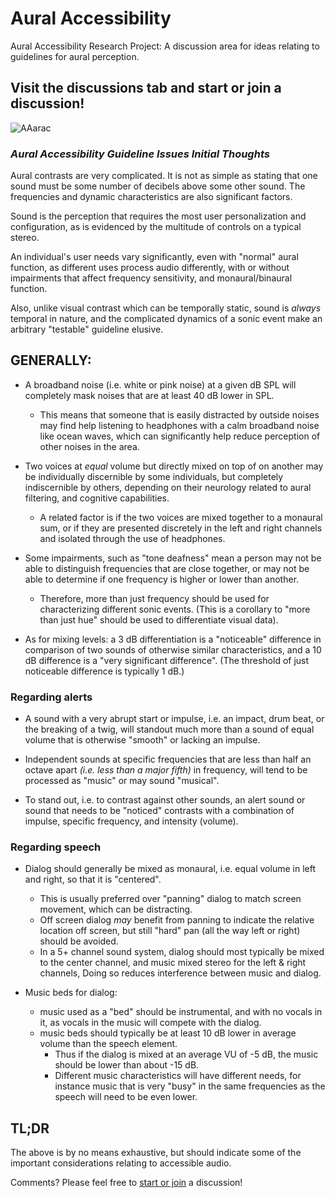 # Aural Accessibility

Aural Accessibility Research Project: A discussion area for ideas relating to guidelines for aural perception.

## Visit the discussions tab and start or join a discussion!

![AAarac](https://user-images.githubusercontent.com/42009457/183348190-2ee408be-cabf-4644-b07c-b8aaf9cb2496.png)


### _Aural Accessibility Guideline Issues Initial Thoughts_

Aural contrasts are very complicated. It is not as simple as stating that one sound must be some number of decibels above some other sound. The frequencies and dynamic characteristics are also significant factors. 

Sound is the perception that requires the most user personalization and configuration, as is evidenced by the multitude of controls on a typical stereo.

An individual's user needs vary significantly, even with "normal" aural function, as different uses process audio differently, with or without impairments that affect frequency sensitivity, and monaural/binaural function.

Also, unlike visual contrast which can be temporally static, sound is *always* temporal in nature, and the complicated dynamics of a sonic event make an arbitrary "testable" guideline elusive. 


## GENERALLY:
- A broadband noise (i.e. white or pink noise) at a given dB SPL will completely mask noises that are at least 40 dB lower in SPL.
    - This means that someone that is easily distracted by outside noises may find help listening to headphones with a calm broadband noise like ocean waves, which can significantly help reduce perception of other noises in the area.

- Two voices at _equal_ volume but directly mixed on top of on another may be individually discernible by some individuals, but completely indiscernible by others, depending on their neurology related to aural filtering, and cognitive capabilities.
    - A related factor is if the two voices are mixed together to a monaural sum, or if they are presented discretely in the left and right channels and isolated through the use of headphones.

- Some impairments, such as "tone deafness" mean a person may not be able to distinguish frequencies that are close together, or may not be able to determine if one frequency is higher or lower than another.
    - Therefore, more than just frequency should be used for characterizing different sonic events. (This is a corollary to "more than just hue" should be used to differentiate visual data).

- As for mixing levels: a 3 dB differentiation is a "noticeable" difference in comparison of two sounds of otherwise similar characteristics, and a 10 dB difference is a "very significant difference". (The threshold of just noticeable difference is typically 1 dB.)


### Regarding alerts
- A sound with a very abrupt start or impulse, i.e. an impact, drum beat, or the breaking of a twig, will standout much more than a sound of equal volume that is otherwise "smooth" or lacking an impulse.

- Independent sounds at specific frequencies that are less than half an octave apart _(i.e. less than a major fifth)_ in frequency, will tend to be processed as "music" or may sound "musical".
    
- To stand out, i.e. to contrast against other sounds, an alert sound or sound that needs to be "noticed" contrasts with a combination of impulse, specific frequency, and intensity (volume).


### Regarding speech
- Dialog should generally be mixed as monaural, i.e. equal volume in left and right, so that it is "centered".
    - This is usually preferred over "panning" dialog to match screen movement, which can be distracting. 
    - Off screen dialog *may* benefit from panning to indicate the relative location off screen, but still "hard" pan (all the way left or right) should be avoided.
    - In a 5+ channel sound system, dialog should most typically be mixed to the center channel, and music mixed stereo for the left & right channels, Doing so reduces interference between music and dialog.

- Music beds for dialog:
    - music used as a "bed" should be instrumental, and with no vocals in it, as vocals in the music will compete with the dialog.
    - music beds should typically be at least 10 dB lower in average volume than the speech element. 
        - Thus if the dialog is mixed at an average VU of -5 dB, the music should be lower than about -15 dB.
        - Different music characteristics will have different needs, for instance music that is very "busy" in the same frequencies as the speech will need to be even lower.


## TL;DR
The above is by no means exhaustive, but should indicate some of the important considerations relating to accessible audio.

Comments? Please feel free to [start or join](https://github.com/Myndex/AuralAccessibility/discussions) a discussion!

